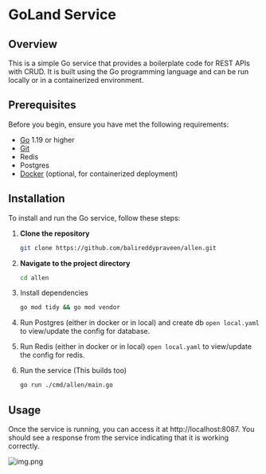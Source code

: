 # GoLand Service

## Overview

This is a simple Go service that provides a boilerplate code for REST APIs with CRUD. It is built using the Go programming language and can be run locally or in a containerized environment.

## Prerequisites

Before you begin, ensure you have met the following requirements:

- [Go](https://golang.org/doc/install) 1.19 or higher
- [Git](https://git-scm.com/)
- Redis
- Postgres
- [Docker](https://www.docker.com/) (optional, for containerized deployment)

## Installation

To install and run the Go service, follow these steps:

1. **Clone the repository**

   ```bash
   git clone https://github.com/balireddypraveen/allen.git
2. **Navigate to the project directory**
   ```bash
   cd allen

3. Install dependencies
    ```bash
   go mod tidy && go mod vendor
4. Run Postgres (either in docker or in local) and create db 
   ```open local.yaml``` to view/update the config for database.
5. Run Redis (either in docker or in local) 
   ``open local.yaml`` to view/update the config for redis.
6. Run the service (This builds too)
    ```bash
   go run ./cmd/allen/main.go
## Usage
Once the service is running, you can access it at http://localhost:8087. You should see a response from the service indicating that it is working correctly.

![img.png](img.png)
